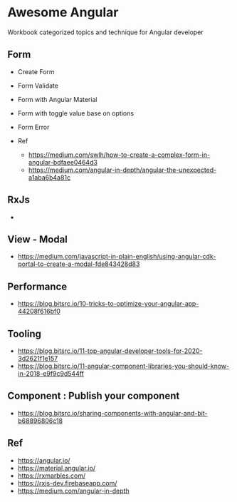 # Awesome Angular
Workbook categorized topics and technique for Angular developer 


## Form
- Create Form
- Form Validate
- Form with Angular Material
- Form with toggle value base on options
- Form Error

- Ref
    * https://medium.com/swlh/how-to-create-a-complex-form-in-angular-bdfaee0464d3
    * https://medium.com/angular-in-depth/angular-the-unexpected-a1aba6b4a81c

## RxJs
- 

## View - Modal
- https://medium.com/javascript-in-plain-english/using-angular-cdk-portal-to-create-a-modal-fde843428d83

## Performance
- https://blog.bitsrc.io/10-tricks-to-optimize-your-angular-app-44208f616bf0

## Tooling
- https://blog.bitsrc.io/11-top-angular-developer-tools-for-2020-3d2621f1e157
- https://blog.bitsrc.io/11-angular-component-libraries-you-should-know-in-2018-e9f9c9d544ff

## Component : Publish your component
- https://blog.bitsrc.io/sharing-components-with-angular-and-bit-b68896806c18

## Ref
- https://angular.io/
- https://material.angular.io/
- https://rxmarbles.com/
- https://rxjs-dev.firebaseapp.com/
- https://medium.com/angular-in-depth

